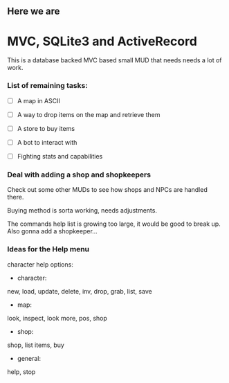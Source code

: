 ## Here we are
# MVC, SQLite3 and ActiveRecord

This is a database backed MVC based small MUD that needs needs a lot of work.

### List of remaining tasks:

* [ ] A map in ASCII
* [ ] A way to drop items on the map and retrieve them
* [ ] A store to buy items
* [ ] A bot to interact with
* [ ] Fighting stats and capabilities


### Deal with adding a shop and shopkeepers

Check out some other MUDs to see how shops and NPCs are handled there.

Buying method is sorta working, needs adjustments.

The commands help list is growing too large, it would be good to break up.
Also gonna add a shopkeeper...

### Ideas for the Help menu

character help options:

- character:

new, load, update, delete, inv, drop, grab, list, save

- map:

look, inspect, look more, pos, shop

- shop:

shop, list items, buy

- general:

help, stop

